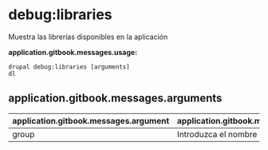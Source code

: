 # debug:libraries
Muestra las librerías disponibles en la aplicación

**application.gitbook.messages.usage:**
```
drupal debug:libraries [arguments]
dl
```

## application.gitbook.messages.arguments
application.gitbook.messages.argument | application.gitbook.messages.details
---------|-------------
group | Introduzca el nombre de la librería
